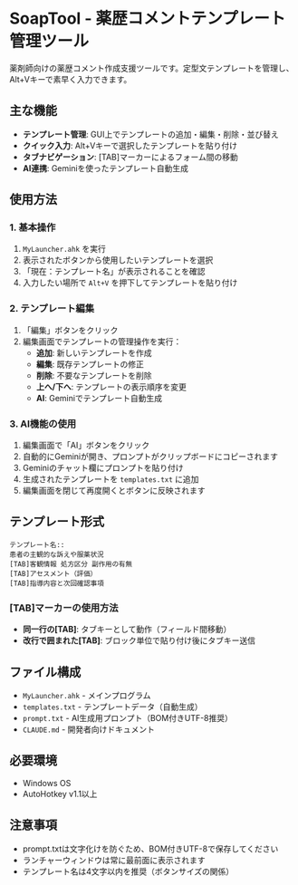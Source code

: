 # SoapTool - 薬歴コメントテンプレート管理ツール

薬剤師向けの薬歴コメント作成支援ツールです。定型文テンプレートを管理し、Alt+Vキーで素早く入力できます。

## 主な機能

- **テンプレート管理**: GUI上でテンプレートの追加・編集・削除・並び替え
- **クイック入力**: Alt+Vキーで選択したテンプレートを貼り付け
- **タブナビゲーション**: [TAB]マーカーによるフォーム間の移動
- **AI連携**: Geminiを使ったテンプレート自動生成

## 使用方法

### 1. 基本操作

1. `MyLauncher.ahk` を実行
2. 表示されたボタンから使用したいテンプレートを選択
3. 「現在：テンプレート名」が表示されることを確認
4. 入力したい場所で `Alt+V` を押下してテンプレートを貼り付け

### 2. テンプレート編集

1. 「編集」ボタンをクリック
2. 編集画面でテンプレートの管理操作を実行：
   - **追加**: 新しいテンプレートを作成
   - **編集**: 既存テンプレートの修正
   - **削除**: 不要なテンプレートを削除
   - **上へ/下へ**: テンプレートの表示順序を変更
   - **AI**: Geminiでテンプレート自動生成

### 3. AI機能の使用

1. 編集画面で「AI」ボタンをクリック
2. 自動的にGeminiが開き、プロンプトがクリップボードにコピーされます
3. Geminiのチャット欄にプロンプトを貼り付け
4. 生成されたテンプレートを `templates.txt` に追加
5. 編集画面を閉じて再度開くとボタンに反映されます

## テンプレート形式

```
テンプレート名::
患者の主観的な訴えや服薬状況
[TAB]客観情報 処方区分 副作用の有無
[TAB]アセスメント（評価）
[TAB]指導内容と次回確認事項
```

### [TAB]マーカーの使用方法

- **同一行の[TAB]**: タブキーとして動作（フィールド間移動）
- **改行で囲まれた[TAB]**: ブロック単位で貼り付け後にタブキー送信

## ファイル構成

- `MyLauncher.ahk` - メインプログラム
- `templates.txt` - テンプレートデータ（自動生成）
- `prompt.txt` - AI生成用プロンプト（BOM付きUTF-8推奨）
- `CLAUDE.md` - 開発者向けドキュメント

## 必要環境

- Windows OS
- AutoHotkey v1.1以上

## 注意事項

- prompt.txtは文字化けを防ぐため、BOM付きUTF-8で保存してください
- ランチャーウィンドウは常に最前面に表示されます
- テンプレート名は4文字以内を推奨（ボタンサイズの関係）